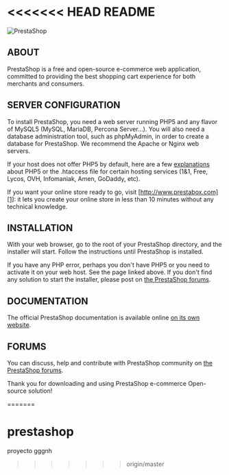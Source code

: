 <<<<<<< HEAD
README
======
![PrestaShop](http://www.prestashop.com/images/banners/general/prestashop_728x90.png "PrestaShop")

ABOUT
--------

PrestaShop is a free and open-source e-commerce web application, committed to providing the best shopping cart experience for both merchants and consumers.


SERVER CONFIGURATION
--------

To install PrestaShop, you need a web server running PHP5 and any flavor of MySQL5 (MySQL, MariaDB, Percona Server...).
You will also need a database administration tool, such as phpMyAdmin, in order to create a database for PrestaShop.
We recommend the Apache or Nginx web servers.

If your host does not offer PHP5 by default, here are a few [explanations][2] about PHP5 or the .htaccess file for certain hosting services (1&1, Free, Lycos, OVH, Infomaniak, Amen, GoDaddy, etc).

If you want your online store ready to go, visit [http://www.prestabox.com][1]: it lets you create your online store in less than 10 minutes without any technical knowledge.


INSTALLATION
--------

With your web browser, go to the root of your PrestaShop directory, and the installer will start. Follow the instructions until PrestaShop is installed.

If you have any PHP error, perhaps you don't have PHP5 or you need to activate it on your web host. See the page linked above.
If you don't find any solution to start the installer, please post on [the PrestaShop forums][3].


DOCUMENTATION
--------

The official PrestaShop documentation is available online [on its own website][4].


FORUMS
--------

You can discuss, help and contribute with PrestaShop community on [the PrestaShop forums][5].

Thank you for downloading and using PrestaShop e-commerce Open-source solution!

[1]: http://www.prestabox.com
[2]: http://www.prestashop.com/forums/topic/2946-pre-installation-settings-php-5-htaccess-for-certain-hosting-services/
[3]: http://www.prestashop.com/forums/forum/7-installing-prestashop/
[4]: http://doc.prestashop.com
[5]: http://www.prestashop.com/forums/
=======
# prestashop
proyecto
gggnh
>>>>>>> origin/master
